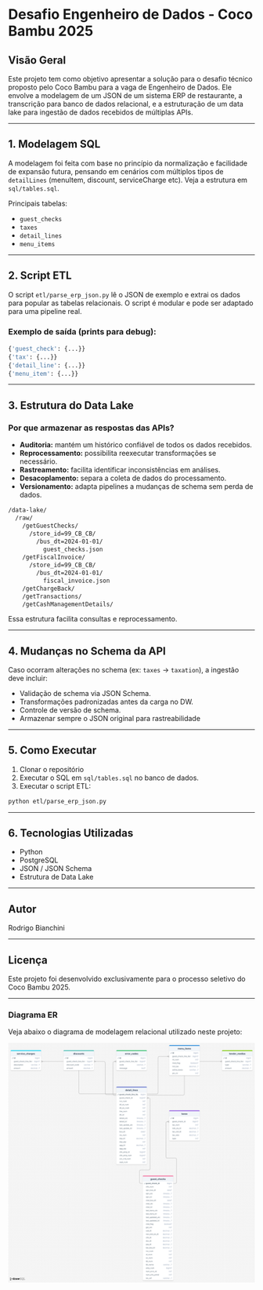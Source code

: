 # Desafio Engenheiro de Dados - Coco Bambu 2025

## Visão Geral
Este projeto tem como objetivo apresentar a solução para o desafio técnico proposto pelo Coco Bambu para a vaga de Engenheiro de Dados. Ele envolve a modelagem de um JSON de um sistema ERP de restaurante, a transcrição para banco de dados relacional, e a estruturação de um data lake para ingestão de dados recebidos de múltiplas APIs.

---

## 1. Modelagem SQL
A modelagem foi feita com base no princípio da normalização e facilidade de expansão futura, pensando em cenários com múltiplos tipos de `detailLines` (menuItem, discount, serviceCharge etc). Veja a estrutura em `sql/tables.sql`.

Principais tabelas:
- `guest_checks`
- `taxes`
- `detail_lines`
- `menu_items`

---

## 2. Script ETL
O script `etl/parse_erp_json.py` lê o JSON de exemplo e extrai os dados para popular as tabelas relacionais. O script é modular e pode ser adaptado para uma pipeline real.

### Exemplo de saída (prints para debug):
```python
{'guest_check': {...}}
{'tax': {...}}
{'detail_line': {...}}
{'menu_item': {...}}
```

---

## 3. Estrutura do Data Lake

### Por que armazenar as respostas das APIs?
- **Auditoria:** mantém um histórico confiável de todos os dados recebidos.
- **Reprocessamento:** possibilita reexecutar transformações se necessário.
- **Rastreamento:** facilita identificar inconsistências em análises.
- **Desacoplamento:** separa a coleta de dados do processamento.
- **Versionamento:** adapta pipelines a mudanças de schema sem perda de dados.

```
/data-lake/
  /raw/
    /getGuestChecks/
      /store_id=99_CB_CB/
        /bus_dt=2024-01-01/
          guest_checks.json
    /getFiscalInvoice/
      /store_id=99_CB_CB/
        /bus_dt=2024-01-01/
          fiscal_invoice.json
    /getChargeBack/
    /getTransactions/
    /getCashManagementDetails/
```
Essa estrutura facilita consultas e reprocessamento.

---

## 4. Mudanças no Schema da API
Caso ocorram alterações no schema (ex: `taxes` → `taxation`), a ingestão deve incluir:
- Validação de schema via JSON Schema.
- Transformações padronizadas antes da carga no DW.
- Controle de versão de schema.
- Armazenar sempre o JSON original para rastreabilidade
---

## 5. Como Executar
1. Clonar o repositório
2. Executar o SQL em `sql/tables.sql` no banco de dados.
3. Executar o script ETL:
```bash
python etl/parse_erp_json.py
```

---

## 6. Tecnologias Utilizadas
- Python
- PostgreSQL
- JSON / JSON Schema
- Estrutura de Data Lake

---

## Autor
Rodrigo Bianchini

---

## Licença
Este projeto foi desenvolvido exclusivamente para o processo seletivo do Coco Bambu 2025.

---

### Diagrama ER

Veja abaixo o diagrama de modelagem relacional utilizado neste projeto:

![Diagrama ER](docs/database-diagram.png)